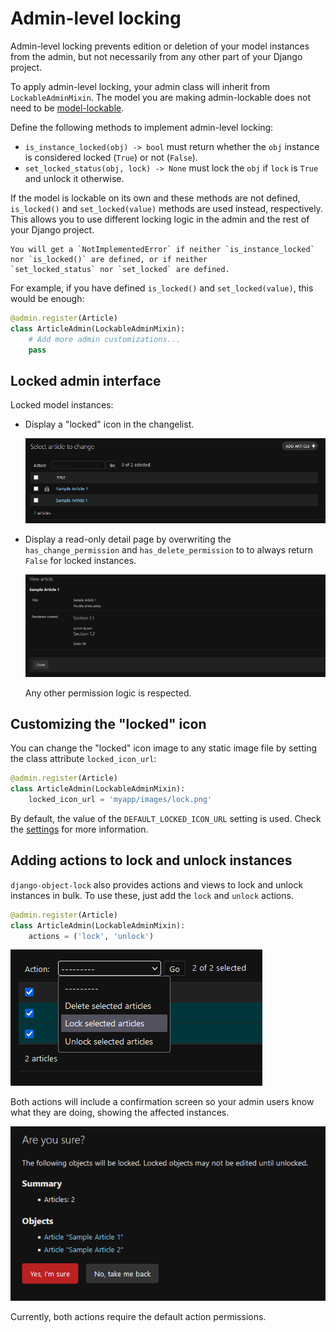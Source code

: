 # Admin-level locking

Admin-level locking prevents edition or deletion of your model instances from the admin, but not necessarily from any
other part of your Django project.

To apply admin-level locking, your admin class will inherit from `LockableAdminMixin`. The model you are making
admin-lockable does not need to be [model-lockable](model-locking).

Define the following methods to implement admin-level locking:

*   `is_instance_locked(obj) -> bool` must return whether the `obj` instance is considered locked (`True`) or not
    (`False`).
*   `set_locked_status(obj, lock) -> None` must lock the `obj` if `lock` is `True` and unlock it otherwise.

If the model is lockable on its own and these methods are not defined, `is_locked()` and `set_locked(value)` methods
are used instead, respectively. This allows you to use different locking logic in the admin and the rest of your
Django project.

```{important}
You will get a `NotImplementedError` if neither `is_instance_locked` nor `is_locked()` are defined, or if neither
`set_locked_status` nor `set_locked` are defined.
```

For example, if you have defined `is_locked()` and `set_locked(value)`, this would be enough:

```python
@admin.register(Article)
class ArticleAdmin(LockableAdminMixin):
    # Add more admin customizations...
    pass
```

## Locked admin interface

Locked model instances:

*   Display a "locked" icon in the changelist.

    ![Locked articles](./images/example-article.png)

*   Display a read-only detail page by overwriting the `has_change_permission` and `has_delete_permission` to
    to always return `False` for locked instances.
    
    ![Locked article detail](./images/example-article-detail.png)

    Any other permission logic is respected.


## Customizing the "locked" icon

You can change the "locked" icon image to any static image file by setting the class attribute `locked_icon_url`:

```python
@admin.register(Article)
class ArticleAdmin(LockableAdminMixin):
    locked_icon_url = 'myapp/images/lock.png'
```

By default, the value of the `DEFAULT_LOCKED_ICON_URL` setting is used. Check the [settings](settings) for more
information.


## Adding actions to lock and unlock instances

`django-object-lock` also provides actions and views to lock and unlock instances in bulk. To use these, just add
the `lock` and `unlock` actions.

```python
@admin.register(Article)
class ArticleAdmin(LockableAdminMixin):
    actions = ('lock', 'unlock')
```

![Admin lock action](./images/example-action-lock.png)

Both actions will include a confirmation screen so your admin users know what they are doing, showing the affected
instances.

![Locked articles](./images/example-action-lock-confirm.png)

Currently, both actions require the default action permissions.
